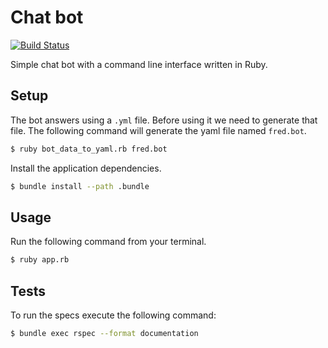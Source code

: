 # Chat bot

[![Build Status](https://travis-ci.org/MontealegreLuis/chat-bot.svg?branch=master)](https://travis-ci.org/MontealegreLuis/chat-bot)

Simple chat bot with a command line interface written in Ruby.

## Setup

The bot answers using a `.yml` file. Before using it we need to generate that file.
The following command will generate the yaml file named `fred.bot`.

```bash
$ ruby bot_data_to_yaml.rb fred.bot
```

Install the application dependencies.

```bash
$ bundle install --path .bundle
```

## Usage

Run the following command from your terminal.

```bash
$ ruby app.rb
```

## Tests

To run the specs execute the following command:

```bash
$ bundle exec rspec --format documentation
```


